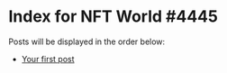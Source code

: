 # Index for NFT World #4445
Posts will be displayed in the order below:

- [Your first post](./001-first.md)

